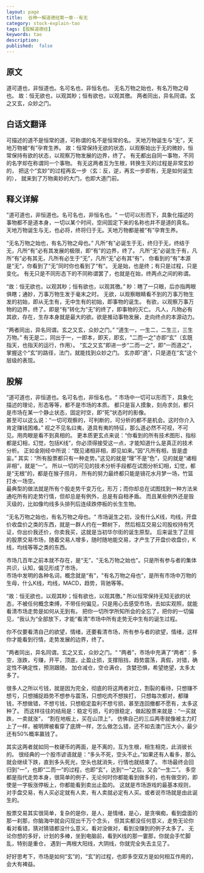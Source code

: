 ```yaml
---
layout: page
title:  谷神一解道德经第一章--有无
category: stock-explain-tao
tags: [股解道德经]
keywords: tao
description:
published:  false
---
```


## 原文
道可道也，非恒道也。名可名也，非恒名也。
无名万物之始也，有名万物之母也。
故：恒无欲也，以观其眇；恒有欲也，以观其徼。
两者同出，异名同谓。玄之又玄，众妙之门。

## 白话文翻译
可描述的道不是恒常的道，可称谓的名不是恒常的名。
天地万物诞生与“无”，天地万物被“有”孕育生养。
故：恒常保持无欲的状态，以观察始出于无的微妙，恒常保持有欲的状态，以观察万物发展的边界，终了。
有无都出自同一事物，不同的名字却在称谓同一个事物。
有无这两者互为生根，转换生灭的过程是非常玄妙的，
把这个“玄妙”的过程再玄一步（玄：反，逆，再玄一步即有，无是如何诞生的），
就来到了万物奥妙的大门，也即大道门前。

## 释义详解
"道可道也，非恒道也。名可名也，非恒名也。"
一切可以形而下，具象化描述的事物都不是道本身，一切以某个时间，空间固定下来的名称也并不是道的真名。
天地万物诞生与无，也必将，终将归于无。天地万物都是被“有”孕育生养。

“无名万物之始也，有名万物之母也。”
凡所“有”必诞生于无，终归于无，终结于无，凡所“有”必有其发展的极限，即“有”的边界，终了。
凡所“无”必诞生于有，凡所“有”必有其无，凡所有必生于“无”，凡所“无”必有其“有”， 
你看到的“有”本源是“无”，你看到了“无”同时你也看到了“有”。
无是始，也是终；有只是过程，只是变化。
有无只是不同形态下的不同称谓罢了，也就是在始，终两点之间的称谓。

“故：恒无欲也，以观其眇；恒有欲也，以观其徼。”
眇：瞎了一只眼，后亦指两眼俱瞎；通妙，万事万物生发于毫末之时。
无欲，以观察眼睛看不到的万事万物生发的初始，即从无生有，无中生有的初始，即事物的诞生。
有欲，以观察万事万物的边界，终了。即是“有”转化为“无”的终了，即事物的灭亡。
凡人，凡物必有其欲，存在，生存本身就是最大的欲。欲是推动事物发展，走向终点的本源动力。


“两者同出，异名同谓。玄之又玄，众妙之门。”
“道生一，一生二，二生三，三生万物。”
有无是二，同出于一，一即本，即天，即玄，"二而一之"亦即“玄”（玄既指天，也指天的运行，作用）。
“玄之又玄”即进一步“二而一之”，即“一而道之”，掌握这个“玄”的路径，法门，就能找到众妙之门。
玄亦即“道”，只是道在“玄”这个层级的表现。

## 股解
”道可道也，非恒道也。名可名也，非恒名也。“
市场中一切可以形而下，具象化描述的理论，形态等等，都不是市场的本质。
都只是盲人摸象，刻舟求剑，都只是市场在某一个静止状态，固定时空，即“死”状态时的影像。  
甚至可以这么说：“一切可观察的，可判断的，可分析的都不是机会。这时你介入肯定赚钱困难。”
视之不见名曰夷，道具有夷的特征，那么道必然不可视，不可见。用肉眼是看不到真相的。
更本质更玄点来说：“你看到的所有技术图形，指标都是幻相，幻觉，包括K线”，你必须得接受这一点，才能知道什么是真正的技术分析。
正如金刚经中所说：“既见诸相非相，即见如来。”因“凡所有相，皆是虚妄。”
其实：“所有股票都只有一种走势。”这见的就是“理”不是“色”，见的就是“诸相非相”，就是“一”。
所以一切的可见的技术分析手段都在试图分析幻相，幻觉，都是“无根”的，都是在猴子捞月， 所有的努力最终都只能是镜花水月梦一场，竹篮打水一场空。  
最典型的做法就是所有个股走势千变万化，形万；而你却总在试图找到一种方法来通吃所有的走势行情，但却总是有例外，总是有自相矛盾。
而且某些例外还是毁灭级的，比如像均线多头排列后连续跌停板的长生生物。

”无名万物之始也，有名万物之母也。“
市场诞生之初，没有什么K线，均线，开盘价收盘价之类的东西，就是一群人约在一颗树下，
然后相互交易公司股权持有凭证，你出价我还价，你卖我买，这就是当初华尔街的诞生原型。
后来诞生了正规的股票交易市场，随着交易人增多，随时随地能交易，才产生了开盘价收盘价，K线，均线等等之类的东西。

市场几百年之前本就不存在，是“无”，"无名万物之始也"。只是所有参与者的集体共识，认知，偏见形成了市场，  
市场中发明的各种名词，概念就是“有”，"有名万物之母也”，是所有市场中万物的生母，什么K线，均线，MACD，趋势，背驰等等。  

“故：恒无欲也，以观其眇；恒有欲也，以观其徼。”
所以恒常保持无知无欲的状态，不被任何概念束缚，不带任何偏见，只是用心去感受市场，去如实观照，就能看清市场走势是如何从无到有。
把你一切所学所知所会的全忘了，把你的一切偏见，“我认为“全部放下，才能“看清”市场中所有走势无中生有的诞生过程。

你不仅要看清自己的欲望，情绪，还要看清市场，所有参与者的欲望，情绪，这样你才能看到行情，走势发展的边界，终了。

”两者同出，异名同谓。玄之又玄，众妙之门。“
“两者”，市场中充满了“两者”：多空，涨跌，亏赚，开平，顶底，止盈止损，支撑阻挡，趋势震荡，真假，对错，确定性不确定性，预测跟随， 
加仓减仓，空仓满仓， 贪婪恐惧，希望绝望，太多太多了。

很多人之所以亏钱，就是因为完全，彻底的将这两者对立，割裂的看待，只想赚不想亏，只想捕捉趋势不想参与震荡，只想吃肉不想挨打，
只想每次都对，都赚钱，不想做错，不想亏钱，只想稳定盈利不想亏损，甚至连回撤都不愿有，太多这种了。
而这样往往的结局是：稳定亏损，亏的很稳定，做起股票来就是：“一买就跌，一卖就涨”， “割在地板上，买在山顶上”，
仿佛自己的三瓜两枣就像被主力盯上了一样，被明牌被看穿了底牌一样，怎么做怎么错，还不如去澳门压大小，最少还有50%概率赢钱了。

其实这两者就如同一枚硬币的两面，是不离的，互为生根，相生相克，此消彼长的。
很经典的一个股市谚语就是：“多头不死，空头不止。”如果还有人看多，那么就会继续下跌，直到多头死光，空头也就消失，行情也就结束了。
市场最终会回归到“一”，也即“二而一”的过程，也即“玄”，达到“一”之后，又会“一生二”。
多空都是指代走势本身，很简单的例子，无论何时你都能看到做多的，也有做空的，即使是一字板涨停板上，你都能看到卖出止盈的。
这就是市场游戏的最基本规则，对手盘交易，有人买必定就有人卖，有人卖就必定有人买。或者说市场就是由此诞生的。

股票交易其实很简单，复杂的是你，是人，是情绪，是心，是贪嗔痴，看到盘面的那一刹那，你脑海中就会闪现出千万个念头，
但其实都没任何意义，走势无论你看对看错，猜对猜错都没什么意义。看对没做对，看到没赚到的例子太多了。
无论你想的多好，计划的多棒，坐到电脑前，看到K线的那一霎那，你就会手忙脚乱，特别是重仓，
遇到一两根大阳线，大阴线，你就完全失去主见了。

好好思考下，市场是如何“玄”的，“玄”的过程，也即多空双方是如何相互作用的，会大有裨益。












































